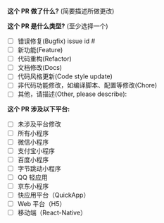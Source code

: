 <!--
请务必阅读贡献者指南:
https://github.com/NeteaseYanxuan/OSSA/blob/main/CONTRIBUTING.md
-->

<!-- PULL REQUEST TEMPLATE -->
<!-- (Update "[ ]" to "[x]" to check a box) -->

**这个 PR 做了什么?** (简要描述所做更改)



**这个 PR 是什么类型?** (至少选择一个)

- [ ] 错误修复(Bugfix) issue id #
- [ ] 新功能(Feature)
- [ ] 代码重构(Refactor)
- [ ] 文档修改(Docs)
- [ ] 代码风格更新(Code style update)
- [ ] 非代码功能修改，如编译脚本、配置等修改(Chore)
- [ ] 其他，请描述(Other, please describe):

**这个 PR 涉及以下平台:**

- [ ] 未涉及平台修改
- [ ] 所有小程序
- [ ] 微信小程序
- [ ] 支付宝小程序
- [ ] 百度小程序
- [ ] 字节跳动小程序
- [ ] QQ 轻应用
- [ ] 京东小程序
- [ ] 快应用平台（QuickApp）
- [ ] Web 平台（H5）
- [ ] 移动端（React-Native）

